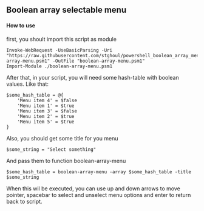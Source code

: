 ## Boolean array selectable menu

#### How to use

first, you shoult import this script as module
```
Invoke-WebRequest -UseBasicParsing -Uri "https://raw.githubusercontent.com/stghoul/powershell_boolean_array_menu/main/boolean-array-menu.psm1" -OutFile "boolean-array-menu.psm1"
Import-Module ./boolean-array-menu.psm1
```

After that, in your script, you will need some hash-table with boolean values.
Like that:
```
$some_hash_table = @{
	'Menu item 4' = $false
	'Menu item 1' = $true
	'Menu item 3' = $false
	'Menu item 2' = $true
	'Menu item 5' = $true
}
```

Also, you should get some title for you menu
```
$some_string = "Select something"
```

And pass them to function boolean-array-menu
```
$some_hash_table = boolean-array-menu -array $some_hash_table -title $some_string
```

When this wil be executed, you can use up and down arrows to move pointer, spacebar to select and unselect menu options and enter to return back to script.
